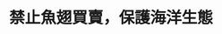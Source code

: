 ---
layout: post
title: "禁止魚翅買賣，保護海洋生態"
tags:
id: 8
thumbnail: "/images/post/8/1ihCJaDoRi91kt1RUoVXURzLxKgkEuCJ-.jpg"
description: "開放政府第8次協作會議 「禁止魚翅買賣！重罰『割鰭棄身』！禁止買賣停止殺害！ 」"
color: "Blue"
publish: "true"
departments:
  - "農委會"
cover:
  link: ""
introduction:
  content: "為什麼許多人都反對買賣魚翅呢？
主要有兩個原因。其一是健康因素，成年鯊魚體內往往累積了不少鉛丶砷丶汞等有毒重金屬，吃魚翅就會把這些重金屬吃下肚，對身體造成傷害。其二則是此種行為會危害海洋生態，被割下魚鰭的鯊魚失去了生存能力，若只留下高市價的魚翅冷凍，將鯊魚身丟回海中任其死亡，會破壞整個海洋食物鏈，亦造成多種鯊魚瀕臨絕種危機。
這次的民眾提案，協作會議上邀請了各政府單位與相關人士一起來討論，會議結束後也達成了一些共識，除了要確實執行鯊魚相關法規，在相關消費上標示所含鯊魚物種外，也將禁捕的鯊魚物種比照大西洋的統一標準。針對捕鯊漁民，政府會輔導其轉型潛水觀光產業，並全面禁止使用鯊魚繩，期望能透過相關制度的落實與改善來保護海洋。
"
  image: ""
join:
  type: "提"
  image: "/images/post/8/1dtt0dOK1qcfuqy4fvPyMw7zKi8FHKO5k.jpg"
embed:
  - type: "mind_map"
    links:
      - "https://miro.com/app/live-embed/o9J_k0BAFno=/?moveToViewport=-6342,-1567,4942,4751&amp;embedAutoplay=true"
  - type: "ministry_slide"
    links:
      - "https://issuu.com/pdis.tw/docs/_1060525.pptx"
  - type: "live"
    links:
      - "https://youtu.be/jry1EOAe3Mw"
  - type: "transcript"
    links:
      - "https://sayit.pdis.nat.gov.tw/2017-05-26-%E9%96%8B%E6%94%BE%E6%94%BF%E5%BA%9C%E8%81%AF%E7%B5%A1%E4%BA%BA%E7%AC%AC%E5%85%AB%E6%AC%A1%E5%8D%94%E4%BD%9C%E6%9C%83%E8%AD%B0"
pictures:
---